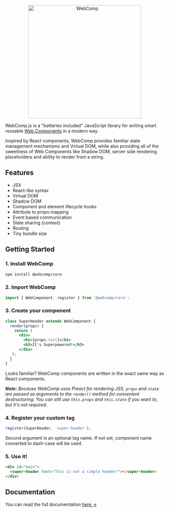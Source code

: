 <p align="center">
  <img alt="WebComp" title="WebComp" src="https://blobscdn.gitbook.com/v0/b/gitbook-28427.appspot.com/o/assets%2F-LW1jjJ35Z5Vk0rHU3sY%2F-LW1kKgwYkfICzANpIJn%2F-LW1kmXebxo0HDcL5J4j%2Flogo.svg?alt=media&token=fd45b300-38df-4e3b-9af3-0aa0d3821023" width="358">
</p>

WebComp.js is a "batteries included" JavaScript library for writing smart reusable [Web Components](https://www.webcomponents.org/introduction) in a modern way.

Inspired by React components, WebComp provides familiar state management mechanisms and Virtual DOM, while also providing all of the sweetness of Web Components like Shadow DOM, server side rendering placeholders and ability to render from a string.

## Features

* JSX
* React-like syntax
* Virtual DOM
* Shadow DOM
* Component and element lifecycle hooks
* Attribute to props mapping
* Event based communication
* State sharing (context)
* Routing
* Tiny bundle size

## Getting Started

### 1. Install WebComp

```bash
npm install @webcomp/core
```

### 2. Import WebComp

```js
import { WebComponent, register } from '@webcomp/core';
```

### 3. Create your component

```jsx
class SuperHeader extends WebComponent {
  render(props) {
    return (
      <div>
        <h1>{props.text}</h1>
        <h3>It's Superpowered!</h3>
      </div>
   );
  }
}
```

Looks familiar? WebComp components are written in the exact same way as React components.

_**Note:** Because WebComp uses Preact for rendering JSX, `props` and `state` are passed as arguments to the `render()` method for convenient destructuring. You can still use `this.props` and `this.state` if you want to, but it's not required._

### 4. Register your custom tag

```js
register(SuperHeader, 'super-header');
```

Second argument is an optional tag name. If not set, component name converted to dash-case will be used.

### 5. Use it!

```html
<div id="main">
  <super-header text="This is not a simple header!"></super-header>
</div>
```

## Documentation

You can read the full documentation [here →](https://webcomp.gitbook.io)

